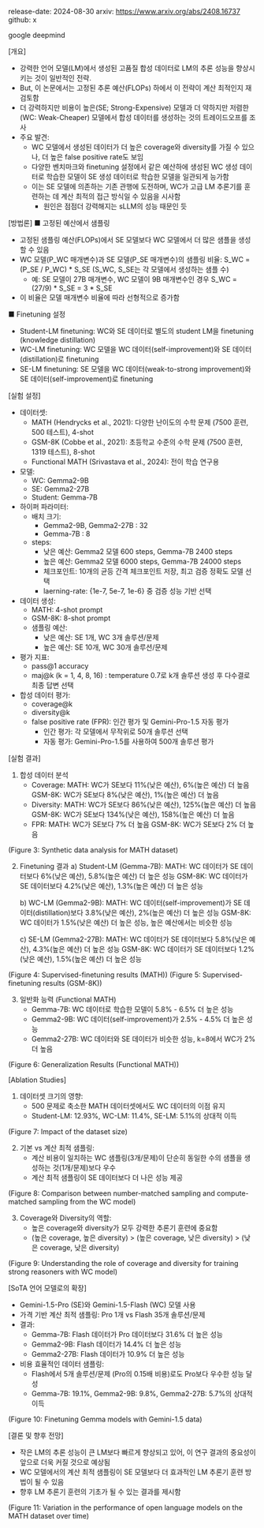 release-date: 2024-08-30
arxiv: https://www.arxiv.org/abs/2408.16737
github: x

google deepmind

[개요]
- 강력한 언어 모델(LM)에서 생성된 고품질 합성 데이터로 LM의 추론 성능을 향상시키는 것이 일반적인 전략.
- But, 이 논문에서는 고정된 추론 예산(FLOPs) 하에서 이 전략이 계산 최적인지 재검토함
- 더 강력하지만 비용이 높은(SE; Strong-Expensive) 모델과 더 약하지만 저렴한(WC: Weak-Cheaper) 모델에서 합성 데이터를 생성하는 것의 트레이드오프를 조사
- 주요 발견:
  - WC 모델에서 생성된 데이터가 더 높은 coverage와 diversity를 가질 수 있으나, 더 높은 false positive rate도 보임
  - 다양한 벤치마크와 finetuning 설정에서 같은 예산하에 생성된 WC 생성 데이터로 학습한 모델이 SE 생성 데이터로 학습한 모델을 일관되게 능가함
  - 이는 SE 모델에 의존하는 기존 관행에 도전하며, WC가 고급 LM 추론기를 훈련하는 데 계산 최적의 접근 방식일 수 있음을 시사함
    - 원인은 점점더 강력해지는 sLLM의 성능 때문인 듯

[방법론]
■ 고정된 예산에서 샘플링
- 고정된 샘플링 예산(FLOPs)에서 SE 모델보다 WC 모델에서 더 많은 샘플을 생성할 수 있음
- WC 모델(P_WC 매개변수)과 SE 모델(P_SE 매개변수)의 샘플링 비율:
  S_WC = (P_SE / P_WC) * S_SE
  (S_WC, S_SE는 각 모델에서 생성하는 샘플 수)
  - 예: SE 모델이 27B 매개변수, WC 모델이 9B 매개변수인 경우
     S_WC = (27/9) * S_SE = 3 * S_SE
- 이 비율은 모델 매개변수 비율에 따라 선형적으로 증가함


■ Finetuning 설정
- Student-LM finetuning: WC와 SE 데이터로 별도의 student LM을 finetuning (knowledge distillation)
- WC-LM finetuning: WC 모델을 WC 데이터(self-improvement)와 SE 데이터(distillation)로 finetuning
- SE-LM finetuning: SE 모델을 WC 데이터(weak-to-strong improvement)와 SE 데이터(self-improvement)로 finetuning

[실험 설정]
- 데이터셋: 
  - MATH (Hendrycks et al., 2021): 다양한 난이도의 수학 문제 (7500 훈련, 500 테스트), 4-shot
  - GSM-8K (Cobbe et al., 2021): 초등학교 수준의 수학 문제 (7500 훈련, 1319 테스트), 8-shot
  - Functional MATH (Srivastava et al., 2024): 전이 학습 연구용
- 모델: 
  - WC: Gemma2-9B
  - SE: Gemma2-27B
  - Student: Gemma-7B
- 하이퍼 파라미터:
  - 배치 크기:
    - Gemma2-9B, Gemma2-27B : 32
    - Gemma-7B : 8
  - steps:
    - 낮은 예산: Gemma2 모델 600 steps, Gemma-7B 2400 steps
    - 높은 예산: Gemma2 모델 6000 steps, Gemma-7B 24000 steps
    - 체크포인트: 10개의 균등 간격 체크포인트 저장, 최고 검증 정확도 모델 선택
    - laerning-rate: {1e-7, 5e-7, 1e-6} 중 검증 성능 기반 선택
- 데이터 생성:
  - MATH: 4-shot prompt
  - GSM-8K: 8-shot prompt
  - 샘플링 예산: 
    - 낮은 예산: SE 1개, WC 3개 솔루션/문제
    - 높은 예산: SE 10개, WC 30개 솔루션/문제
- 평가 지표: 
  - pass@1 accuracy
  - maj@k (k = 1, 4, 8, 16) : temperature 0.7로 k개 솔루션 생성 후 다수결로 최종 답변 선택
- 합성 데이터 평가: 
  - coverage@k
  - diversity@k
  - false positive rate (FPR): 인간 평가 및 Gemini-Pro-1.5 자동 평가
    - 인간 평가: 각 모델에서 무작위로 50개 솔루션 선택
    - 자동 평가: Gemini-Pro-1.5를 사용하여 500개 솔루션 평가

[실험 결과]
1. 합성 데이터 분석
   - Coverage: 
     MATH: WC가 SE보다 11%(낮은 예산), 6%(높은 예산) 더 높음
     GSM-8K: WC가 SE보다 8%(낮은 예산), 1%(높은 예산) 더 높음
   - Diversity: 
     MATH: WC가 SE보다 86%(낮은 예산), 125%(높은 예산) 더 높음
     GSM-8K: WC가 SE보다 134%(낮은 예산), 158%(높은 예산) 더 높음
   - FPR: 
     MATH: WC가 SE보다 7% 더 높음
     GSM-8K: WC가 SE보다 2% 더 높음

(Figure 3: Synthetic data analysis for MATH dataset)

2. Finetuning 결과
   a) Student-LM (Gemma-7B):
      MATH: WC 데이터가 SE 데이터보다 6%(낮은 예산), 5.8%(높은 예산) 더 높은 성능
      GSM-8K: WC 데이터가 SE 데이터보다 4.2%(낮은 예산), 1.3%(높은 예산) 더 높은 성능
   
   b) WC-LM (Gemma2-9B):
      MATH: WC 데이터(self-improvement)가 SE 데이터(distillation)보다 3.8%(낮은 예산), 2%(높은 예산) 더 높은 성능
      GSM-8K: WC 데이터가 1.5%(낮은 예산) 더 높은 성능, 높은 예산에서는 비슷한 성능
   
   c) SE-LM (Gemma2-27B):
      MATH: WC 데이터가 SE 데이터보다 5.8%(낮은 예산), 4.3%(높은 예산) 더 높은 성능
      GSM-8K: WC 데이터가 SE 데이터보다 1.2%(낮은 예산), 1.5%(높은 예산) 더 높은 성능

(Figure 4: Supervised-finetuning results (MATH))
(Figure 5: Supervised-finetuning results (GSM-8K))

3. 일반화 능력 (Functional MATH)
   - Gemma-7B: WC 데이터로 학습한 모델이 5.8% - 6.5% 더 높은 성능
   - Gemma2-9B: WC 데이터(self-improvement)가 2.5% - 4.5% 더 높은 성능
   - Gemma2-27B: WC 데이터와 SE 데이터가 비슷한 성능, k=8에서 WC가 2% 더 높음

(Figure 6: Generalization Results (Functional MATH))

[Ablation Studies]
1. 데이터셋 크기의 영향: 
   - 500 문제로 축소한 MATH 데이터셋에서도 WC 데이터의 이점 유지
   - Student-LM: 12.93%, WC-LM: 11.4%, SE-LM: 5.1%의 상대적 이득

(Figure 7: Impact of the dataset size)

2. 기본 vs 계산 최적 샘플링: 
   - 계산 비용이 일치하는 WC 샘플링(3개/문제)이 단순히 동일한 수의 샘플을 생성하는 것(1개/문제)보다 우수
   - 계산 최적 샘플링이 SE 데이터보다 더 나은 성능 제공

(Figure 8: Comparison between number-matched sampling and compute-matched sampling from the WC model)

3. Coverage와 Diversity의 역할: 
   - 높은 coverage와 diversity가 모두 강력한 추론기 훈련에 중요함
   - (높은 coverage, 높은 diversity) > (높은 coverage, 낮은 diversity) > (낮은 coverage, 낮은 diversity)

(Figure 9: Understanding the role of coverage and diversity for training strong reasoners with WC model)

[SoTA 언어 모델로의 확장]
- Gemini-1.5-Pro (SE)와 Gemini-1.5-Flash (WC) 모델 사용
- 가격 기반 계산 최적 샘플링: Pro 1개 vs Flash 35개 솔루션/문제
- 결과:
  - Gemma-7B: Flash 데이터가 Pro 데이터보다 31.6% 더 높은 성능
  - Gemma2-9B: Flash 데이터가 14.4% 더 높은 성능
  - Gemma2-27B: Flash 데이터가 10.9% 더 높은 성능
- 비용 효율적인 데이터 샘플링:
  - Flash에서 5개 솔루션/문제 (Pro의 0.15배 비용)로도 Pro보다 우수한 성능 달성
  - Gemma-7B: 19.1%, Gemma2-9B: 9.8%, Gemma2-27B: 5.7%의 상대적 이득

(Figure 10: Finetuning Gemma models with Gemini-1.5 data)

[결론 및 향후 전망]
- 작은 LM의 추론 성능이 큰 LM보다 빠르게 향상되고 있어, 이 연구 결과의 중요성이 앞으로 더욱 커질 것으로 예상됨
- WC 모델에서의 계산 최적 샘플링이 SE 모델보다 더 효과적인 LM 추론기 훈련 방법이 될 수 있음
- 향후 LM 추론기 훈련의 기초가 될 수 있는 결과를 제시함

(Figure 11: Variation in the performance of open language models on the MATH dataset over time)
